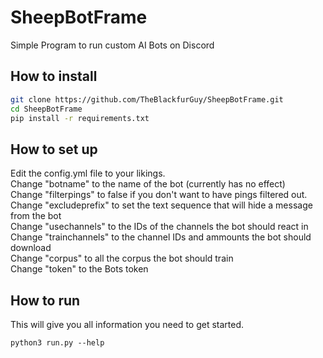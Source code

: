 # SheepBotFrame

Simple Program to run custom AI Bots on Discord

## How to install

```bash
git clone https://github.com/TheBlackfurGuy/SheepBotFrame.git
cd SheepBotFrame
pip install -r requirements.txt
```
## How to set up
Edit the config.yml file to your likings. <br>
Change "botname" to the name of the bot (currently has no effect) <br>
Change "filterpings" to false if you don't want to have pings filtered out. <br>
Change "excludeprefix" to set the text sequence that will hide a message from the bot <br>
Change "usechannels" to the IDs of the channels the bot should react in <br>
Change "trainchannels" to the channel IDs and ammounts the bot should download <br>
Change "corpus" to all the corpus the bot should train <br>
Change "token" to the Bots token

## How to run

This will give you all information you need to get started. 

`
python3 run.py --help
`
